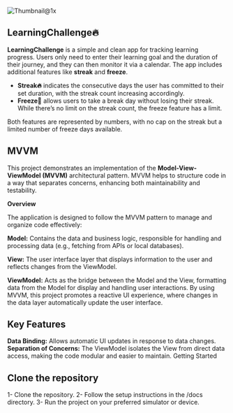 
![Thumbnail@1x](https://github.com/user-attachments/assets/af4dd628-7875-4972-a563-4eb1ae183e4b)

****LearningChallenge🔥****
--------------------------------------------------------------------------------------------------------------------------------------------------------------------------------------------


**LearningChallenge** is a simple and clean app for tracking learning progress. Users only need to enter their learning goal and the duration of their journey, and they can then monitor it via a calendar. The app includes additional features like **streak** and **freeze**. 

- **Streak🔥** indicates the consecutive days the user has committed to their set duration, with the streak count increasing accordingly. 
- **Freeze🧊** allows users to take a break day without losing their streak. While there’s no limit on the streak count, the freeze feature has a limit.

Both features are represented by numbers, with no cap on the streak but a limited number of freeze days available.

****MVVM****
--------------------------------------------------------------------------------------------------------------------------------------------------------------------------------------------
This project demonstrates an implementation of the **Model-View-ViewModel (MVVM)** architectural pattern. MVVM helps to structure code in a way that separates concerns, enhancing both maintainability and testability.

**Overview**

The application is designed to follow the MVVM pattern to manage and organize code effectively:

**Model:** Contains the data and business logic, responsible for handling and processing data (e.g., fetching from APIs or local databases).

**View:** The user interface layer that displays information to the user and reflects changes from the ViewModel.

**ViewModel:** Acts as the bridge between the Model and the View, formatting data from the Model for display and handling user interactions.
By using MVVM, this project promotes a reactive UI experience, where changes in the data layer automatically update the user interface.


****Key Features****
--------------------------------------------------------------------------------------------------------------------------------------------------------------------------------------------

**Data Binding:** Allows automatic UI updates in response to data changes.
**Separation of Concerns:** The ViewModel isolates the View from direct data access, making the code modular and easier to maintain.
Getting Started

****Clone the repository****
--------------------------------------------------------------------------------------------------------------------------------------------------------------------------------------------

1- Clone the repository.
2- Follow the setup instructions in the /docs directory.
3- Run the project on your preferred simulator or device.





